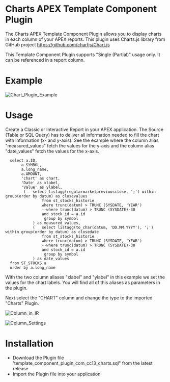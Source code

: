 # Charts APEX Template Component Plugin

The Charts APEX Template Component Plugin allows you to display charts in each column of your APEX reports. This plugin uses Charts.js library from GitHub project https://github.com/chartjs/Chart.js

This Template Component Plugin supports "Single (Partial)" usage only. It can be referenced in a report column.

# Example
![Chart_Plugin_Example](https://github.com/cc13com/charts_apex_tcp/assets/35263232/cdf489d1-363e-4173-824f-46d9438c2c98)

# Usage

Create a Classic or Interactive Report in your APEX application. The Source (Table or SQL Query) has to deliver all information needed to fill the chart with information (x- and y-axis). See the example where the column alias "measured_values" fetch the values for the y-axis and the column alias "date_values" fetch the values for the x-axis.

```
  select a.ID,
       a.SYMBOL,
       a.long_name,
       a.AMOUNT,
       'chart' as chart,
       'Date' as xlabel,
       'Value' as ylabel,
        (   select listagg(regularmarketpreviousclose, ';') within group(order by datum) as closevalues
                from st_stocks_historie
                where trunc(datum) > TRUNC (SYSDATE, 'YEAR')
                --where trunc(datum) > TRUNC (SYSDATE)-30
                and stock_id = a.id
                 group by symbol
            ) as measured_values,
            (   select listagg(to_char(datum, 'DD.MM.YYYY'), ';') within group(order by datum) as closedate
                from st_stocks_historie
                where trunc(datum) > TRUNC (SYSDATE, 'YEAR')
                --where trunc(datum) > TRUNC (SYSDATE)-30
                and stock_id = a.id
                 group by symbol
            ) as date_values
  from ST_STOCKS a
  order by a.long_name
```

With the two column aliases "xlabel" and "ylabel" in this example we set the values for the chart labels. You will find all of this aliases as parameters in the plugin.

Next select the "CHART" column and change the type to the imported "Charts" Plugin.

![Column_in_IR](https://github.com/cc13com/charts_apex_tcp/assets/35263232/0521000f-7cfa-424c-b2c9-72179b42a7a0)

![Column_Settings](https://github.com/cc13com/charts_apex_tcp/assets/35263232/c2b35030-c53a-4e79-89ce-f8a245c03e62)


# Installation

* Download the Plugin file 'template_component_plugin_com_cc13_charts.sql" from the latest release
* Import the Plugin file into your application
